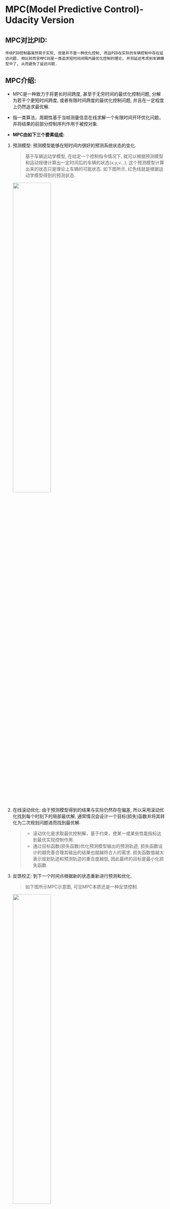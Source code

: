 # MPC(Model Predictive Control)-Udacity Version

## **MPC对比PID:** 
	传统PID控制器虽然易于实现, 但是并不是一种优化控制, 而且PID在实际的车辆控制中存在延迟问题. 相比较而言MPC则是一类追求短时间间隔内最优化控制的理论, 并将延迟考虑到车辆模型中了, 从而避免了延迟问题.

## **MPC介绍:**
* MPC是一种致力于将更长时间跨度, 甚至于无穷时间的最优化控制问题, 分解为若干个更短时间跨度, 或者有限时间跨度的最优化控制问题, 并且在一定程度上仍然追求最优解.  
* 指一类算法，周期性基于当帧测量信息在线求解一个有限时间开环优化问题，并将结果的前部分控制序列作用于被控对象.  

* **MPC由如下三个要素组成:**  
1. 预测模型: 预测模型能够在短时间内很好的预测系统状态的变化.  
	> 基于车辆运动学模型, 在给定一个控制指令情况下, 就可以根据预测模型和运动规律计算出一定时间后的车辆的状态(x,y,v...), 这个预测模型计算出来的状态只是理论上车辆的可能状态. 如下图所示, 红色线就是根据运动学模型得到的预测状态.     
	<img src="../image/MPC_MODEL_PREDICT.png" width="50%" height="50%" />

2. 在线滚动优化: 由于预测模型得到的结果与实际仍然存在偏差, 所以采用滚动优化找到每个时刻下的局部最优解, 通常情况会设计一个目标(损失)函数并将其转化为二次规划问题进而找到最优解.     
	> * 滚动优化是求取最优控制解，基于约束，使某一或某些性能指标达到最优实现控制作用.   
	> * 通过目标函数(损失函数)优化预测模型输出的预测轨迹, 损失函数设计的越完善合理其输出的结果也就越符合人的需求. 损失函数值越大表示规划轨迹和预测轨迹的重合度越低, 因此最终的目标是最小化损失函数.    

3. 反馈校正: 到下一个时间点根据新的状态重新进行预测和优化.    
	> 如下图所示MPC示意图, 可见MPC本质还是一种反馈控制.    
	<img src="../image/MPC.png" width="50%" height="50%" />

## **MPC算法流程:**
	变量含义 px:当前定位x轴方向坐标, py:当前定位y轴方向坐标, psi:当前偏航角, v:当前车速, cte:当前车辆期望与实际位置间的位置差值, epsi:当前车辆期望和实际偏航角间的角度差值, delta:车轮转角, a:加速度.    
### 预测模型:
	车辆具有多个自由度且运动姿态耦合性强, 受力复杂, 故是一个非线性多自由度运动刚体, 为了简化模型, 因此将模型简化为线性模型.   
1. 将局部路点转换到车辆坐标系下:  
	<img src="../image/coordinate_transform.png" width="70%" height="70%" />  
	由上图可得坐标变换的两个重要公式:  
	$x_veh = dx*cos(psi) + dy*sin(psi)$  
	$y_veh = dy*cos(psi) - dx*sin(psi)$

2. 预测路径多项式拟合:  
	采用多项式拟合得到一定时间后的车辆轨迹, 选用三次多项式进行拟合(三阶多项式拟合可以满足大部分的情况,阶数过小会导致拟合不足风险, 阶数过高会出现过拟合或者不必要的复杂度).  

	`auto K = polyfit(waypoints_xs, waypoints_ys, ORDER);`  
	其中K为多项式的参数即多项式拟合曲线为: $f = K[3]px_n^3 + K[2]*px_n^2 + K[1]*px_n + K[0]$  

    **当$px = 0$时则可以得到cte, 即$cte = K[0]$. epsi为可以通过拟合曲线的斜率得到, 即 $f' = 3.0 * K[3] * px0 * px0 + 2.0 * K[2] * px0 + K[1]$, 当$px = 0$ 就可以得到期望与当前实际位置的斜率, 则$epsi = arctan(K[1])$.**     
	上式中多项式拟合中涉及到了矩阵QR分解相关, 即将一个矩阵分解成一个正交矩阵(Q)和一个上三角矩阵(R), 本案例中采用householder变换进行QR分解.  

3. 车辆运动学模型:   
	> 	$px_{n+1} = px_n + v*cos(psi_n)*dt$  
		$py_{n+1} = py_n + v*sin(psi_n)*dt$  
		$psi_{n+1} = psi_n + \frac {v_t}{Lf}*delta*dt$  
		$v_{n+1} = v_n + a*dt$  
		$cte_{n+1} = cte_n + v*sin(psi)*dt$  
		$epsi_{n+1} = epsi_n + \frac {v_t}{Lf}*delta*dt$  

	**因为车辆坐标系是随着车一直在改变的, 因此$px_n$, $py_n$, $psi_n$始终是为0的. 可得:**   
	>	$px_{n+1} = 0 + v*1*dt$    
		$py_{n+1} = 0$  
		$psi_{n+1} = 0 + \frac {v_t}{Lf}*delta*dt$  
		$v_{n+1} = v_n + a*dt$  
		$cte_{n+1} = cte_n + v*sin(psi)*dt$  
		$epsi_{n+1} = epsi_n + \frac {v_t}{Lf}*delta*dt$  
		该六项参数组成state矩阵.  

### 滚动优化:
	基于车辆的约束(转角和加速度约束), 构建目标(损失)函数并将其转化为二次规划问题进而找到最优解.  
1. 车辆系统的约束(constraints):  
	1). 约束范围:  
	> a. 转角范围: -35°\~35°  
	  b. 加速度范围: -1g\~1g  

	2). 约束的作用:  
	> a. 确保结果的可行性.  
	  b. 二次规划最优算法需要反复递归计算结果, 而状态空间范围越小, 计算时间也会提升.  

2. 目标(损失)函数: 目标是求得使目标函数最小值的解, 当然越重要的参数权重越大, 反之依然, 甚至不约束.  
	基于以下几点进行目标函数设计:  
	> 	1). 横向偏移误差，指实际轨迹点与参考轨迹点间的距离.  
  		2). 速度误差，指实际速度与期望速度的差.  
		3). 角度偏移量，指航向角与参考值的差异.  
		4). 刹车/油门调节量，目的是为了保证刹车/油门变化的平稳性.  
		5). 航向角变化率，相邻时间间隔的航向角变化量.  
		6). 加速度变化量，描述相邻时间间隔，加速度的变化快慢.  

    **目标函数: $cost = A*cte^2 + B*epsi^2 + C*(v-v_max)^2 + D*delta^2 + E*a^2 + F*(a_{n+1}-a_n)^2 + G*(delta_{n+1}-delta_n)^2$**  
    上式中平方是为了统一符号, 权重差异不能过分悬殊, 各个参量没有进行归一化处理, 则尤其注意权重间的平衡.   

3. 完成车辆模型约束设置和目标函数构建后只需要调用CppAD::ipopt求解器进行二次规划求最优解.
	> ipopt: 通过option参数对求解器进行配置, 包括打印配置, sparse routines(稀疏)来进行优化使得计算速度更快, 求解器的最大限制时间.  

### 反馈校正:
	根据反馈的车辆状态进行新一轮的预测控制.

## **非线性优化问题:**  
	非线性优化问题是针对一个非线性函数求最值的问题. MPC中对非线性最优话问题的求解方法是通过CppAD::ipopt求解器求得, 即(Interior Point OPTimizer), 是用于大规模非线性优化的软件包.  

## 参考资料:  
[无人驾驶汽车系统入门（十）——基于运动学模型的模型预测控](https://blog.csdn.net/AdamShan/article/details/79083755)  
[基于模型预测（MPC）的无人驾驶汽车轨迹跟踪](https://blog.csdn.net/qq_40870689/article/details/87971282)  
[自动驾驶——模型预测控制（MPC）理解与实践](https://blog.csdn.net/qq_42258099/article/details/95353986)  
[到底什么是非线性规划？](https://blog.csdn.net/wzheng92/article/details/80110963)  
[using the Model Predictive Control method to drive a car around a virtual track.](https://github.com/mithi/mpc) 

# MPC(Model Predictive Control)-Apollo Version

## **转向盘动力学模型:** 
<img src="../image/screenshot_steer_wheel_model.png" width="65%" height="40%" />

> 在apollo中横向控制中，系统的状态变量有四个:  
**横向误差: lateral_errorlateral_error($e_1$)**  
**横向误差率: lateral_error_ratelateral_error_rate($\dot{e_1}$)**  
**航向误差: heading_errorheading_error($e_2$)**  
**航向误差率: heading_error_rateheading_error_rate($\dot{e_2}$)**  

**Apollo MPC中增加了前馈控制.**  
对于每一轮滚动优化，我们希望找到最优的10个a和steer, 使得性能函数最优.

## **Apollo MPC 二次规划求解方法:**
1. osqp solver
2. LinearMPC solver

## 参考资料:  
[Apollo代码学习(三)—车辆动力学模型](https://blog.csdn.net/u013914471/article/details/83018664)  
[MPC求解（基于apollo代码的理解）](https://blog.csdn.net/weixin_41399470/article/details/91353459)  

# Udacity与Apollo MPC对比:
| <font size=5 color=Blue>**对比项**</font> | <font size=5 color=Blue>**Udacity**</font> | <font size=5 color=Blue>**Apollo**</font> |
| :-: | :-: | :-: |
| **车辆模型**　|　运动学　|　动力学 |
| 输出控制指令　|　后一拍指令 |　后十拍指令 | 
| 二次规划求解器 |　CppAD::Ipopt |  osqp + Linear solver|
| **前馈控制** | 无 | 有 |